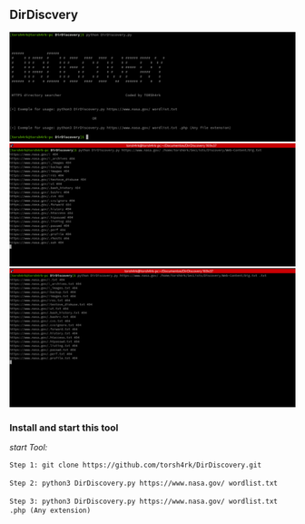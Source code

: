 ## DirDiscvery

![Image of Tool](/Images/Image01.png)
![Image of Tool](/Images/Image02.png)
![Image of Tool](/Images/Image03.png)


### Install and start this tool

*start Tool:*
```
Step 1: git clone https://github.com/torsh4rk/DirDiscovery.git

Step 2: python3 DirDiscovery.py https://www.nasa.gov/ wordlist.txt

Step 3: python3 DirDiscovery.py https://www.nasa.gov/ wordlist.txt .php (Any extension)

```